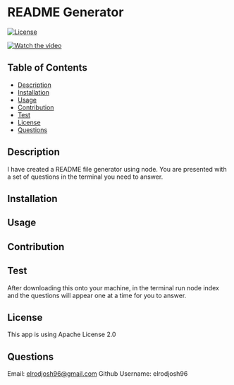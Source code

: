 # README Generator 
[![License](https://img.shields.io/badge/License-Apache_2.0-blue.svg)](https://opensource.org/licenses/Apache-2.0)

[![Watch the video](https://youtu.be/qqSmGBSSVH8)](https://youtu.be/qqSmGBSSVH8)

## Table of Contents

* [Description](#description)
* [Installation](#installation)
* [Usage](#usage)
* [Contribution](#contribution)
* [Test](#test)
* [License](#license)
* [Questions](#questions)



## Description
I have created a README file generator using node. You are presented with a set of questions in the terminal you need to answer.
## Installation

## Usage

## Contribution

## Test 
After downloading this onto your machine, in the terminal run node index and the questions will appear one at a time for you to answer.
## License
This app is using Apache License 2.0
## Questions
Email: 
elrodjosh96@gmail.com
Github Username:
elrodjosh96
